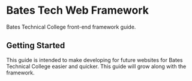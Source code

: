 # Bates Tech Web Framework

Bates Technical College front-end framework guide.

## Getting Started

This guide is intended to make developing for future websites for Bates Technical College easier and quicker. This guide will grow along with the framework.
